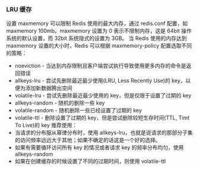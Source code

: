 ### LRU 缓存
设置 maxmemory 可以限制 Redis 使用的最大内存，通过 redis.conf 配置，如 maxmemory 100mb。maxmemory 设置为 0 表示不限制内存，这是 64bit 操作系统的默认设置，而 32bit 系统隐式的设置为 3GB。
当 Redis 使用的内存达到 maxmemory 设置的大小时，Redis 可以根据 maxmemory-policy 配置选取不同的策略：
- noeviction - 当达到内存限制且客户端尝试执行导致使用更多内存的命令是返回错误
- allkeys-lru - 尝试先删除最近最少使用(LRU, Less Recently Use)的 key，以便为添加新数据腾出空间
- volatile-lru - 尝试先删除最近最少使用的 key，但是仅限于设置了过期的 key
- allkeys-random - 随机的删除一些 key
- volatile-random - 随机删除一些已经设置了过期的 key
- volatile-ttl - 删除设置了过期的 key，但是尝试删除较短生存时间(TTL, Timt To Live)的 key
推荐使用：
- 当请求的分布服从幂律分布时，使用 allkeys-lru，也就是说请求的那部分子集的访问频率远远大于其他；如果不确定的话这是一个好的选择。
- 如果有需要循环访问所有 key 的情况或者请求 key 的频率分布均匀，使用 allkeys-random
- 如果在创建缓存的时候设置了不同的过期时间，则使用 volatile-ttl



